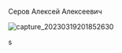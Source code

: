 Серов Алексей Алексеевич

![capture_20230319201852630](https://user-images.githubusercontent.com/91087810/226188006-35d27387-7da3-4d4a-aead-7d2ff9f04a0d.jpg)


s
